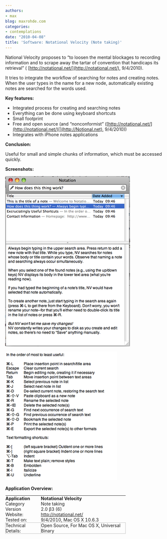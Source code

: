 ```yaml
---
authors:
- max
blog: maxrohde.com
categories:
- contemplations
date: "2010-04-08"
title: 'Software: Notational Velocity (Note taking)'
---
```


National Velocity proposes to “to loosen the mental blockages to recording information and to scrape away the tartar of convention that handicaps its retrieval” ([](http://Notional.net) [http://notational.net/](http://notational.net/), 9/4/2010).

It tries to integrate the workflow of searching for notes and creating notes. When the user types in the name for a new node, automatically existing notes are searched for the words used.

**Key features:**

- Integrated process for creating and searching notes
- Everything can be done using keyboard shortcuts
- Small footprint
- Free and open source (and “nonconformist” ([http://notational.net/](http://notational.net/)[](http://Notional.net), 9/4/2010))
- Integrates with iPhone notes applications

**Conclusion:**

Useful for small and simple chunks of information, which must be accessed quickly.

**Screenshots:**

![wpid-bildschirmfoto2010-04-09um09-58-191.png](images/wpid-bildschirmfoto2010-04-09um09-58-191.png)

![wpid-bildschirmfoto2010-04-09um10-12-341.png](images/wpid-bildschirmfoto2010-04-09um10-12-341.png)

**Application Overview:**

<table style="empty-cells:show;border-collapse:collapse;"><tbody><tr><td style="vertical-align:top;width:112px;border:0 solid #bfbfbf;margin:0;padding:0;"><strong>Application</strong></td><td style="vertical-align:top;width:269px;border:0 solid #bfbfbf;margin:0;padding:0;"><strong>Notational Velocity</strong></td></tr><tr><td style="vertical-align:top;width:112px;border:0 solid #bfbfbf;margin:0;padding:0;">Category</td><td style="vertical-align:top;width:269px;border:0 solid #bfbfbf;margin:0;padding:0;">Note taking</td></tr><tr><td style="vertical-align:top;width:112px;border:0 solid #bfbfbf;margin:0;padding:0;">Version</td><td style="vertical-align:top;width:269px;border:0 solid #bfbfbf;margin:0;padding:0;">2.0 β3 (6)</td></tr><tr><td style="vertical-align:top;width:112px;border:0 solid #bfbfbf;margin:0;padding:0;">Website:</td><td style="vertical-align:top;width:269px;border:0 solid #bfbfbf;margin:0;padding:0;"><a href="http://notational.net/">http://notational.net/</a></td></tr><tr><td style="vertical-align:top;width:112px;border:0 solid #bfbfbf;margin:0;padding:0;">Tested on:</td><td style="vertical-align:top;width:269px;border:0 solid #bfbfbf;margin:0;padding:0;">9/4/2010, Mac OS X 10.6.3</td></tr><tr><td style="width:112px;border:1px solid #bfbfbf;margin:0;padding:0;">Technical Details:</td><td style="width:269px;border:1px solid #bfbfbf;margin:0;padding:0;">Open Source, For Mac OS X, Universal Binary&nbsp;</td></tr></tbody></table>
